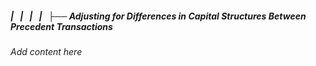 ##### |   |   |   |   ├── Adjusting for Differences in Capital Structures Between Precedent Transactions

*Add content here*